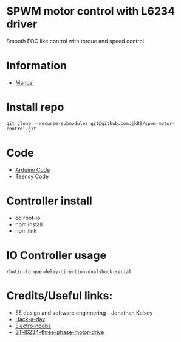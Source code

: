 # SPWM motor control with L6234 driver

Smooth FOC like control with torque and speed control.

# Information

- [Manual](./resources/sinusoidal-pwm-manual.pdf)

# Install repo

```
git clone --recurse-submodules git@github.com:jk89/spwm-motor-control.git
```

# Code

- [Arduino Code](./arduino-uno/arduino-uno.ino)
- [Teensy Code](./teensy-40/teensy-40.ino)

# Controller install

- cd rbot-io
- npm install
- npm link

# IO Controller usage

```
rbotio-torque-delay-direction-dualshock-serial
```

# Credits/Useful links:
- EE design and software enginnering - Jonathan Kelsey
- [Hack-a-day](https://hackaday.io/project/177958-low-power-bldc-driver-board-st-l6234#menu-details)
- [Electro-noobs](https://electronoobs.com/eng_arduino_tut176.php)
- [ST-l6234-three-phase-motor-drive](https://www.st.com/resource/en/application_note/cd00004062-l6234-three-phase-motor-driver-stmicroelectronics.pdf)